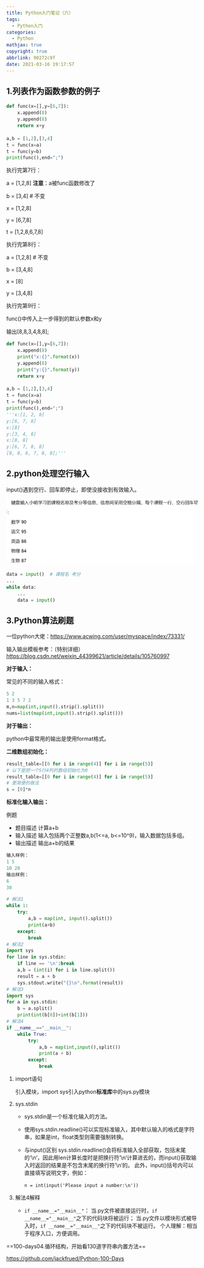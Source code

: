```yaml
---
title: Python入门笔记（六）
tags:
  - Python入门
categories:
  - Python
mathjax: true
copyright: true
abbrlink: 90272c9f
date: 2021-03-16 19:17:57
---
```


## 1.列表作为函数参数的例子

<!--more-->

```python
def func(x=[],y=[6,7]):
    x.append(8)
    y.append(8)
    return x+y

a,b = [1,2],[3,4]
t = func(x=a)
t = func(y=b)
print(func(),end=";")
```

执行完第7行：

a = [1,2,8] **注意**：a被func函数修改了

b = [3,4] # 不变

x = [1,2,8]

y = [6,7,8]

t = [1,2,8,6,7,8]

执行完第8行：

a = [1,2,8] # 不变

b = [3,4,8]

x = [8] 

y = [3,4,8]

执行完第9行：

func()中传入上一步得到的默认参数x和y

输出[8,8,3,4,8,8];

```python
def func(x=[],y=[6,7]):
    x.append(8)
    print("x:{}".format(x))
    y.append(8)
    print("y:{}".format(y))
    return x+y

a,b = [1,2],[3,4]
t = func(x=a)
t = func(y=b)
print(func(),end=";")
'''x:[1, 2, 8]
y:[6, 7, 8]
x:[8]
y:[3, 4, 8]
x:[8, 8]
y:[6, 7, 8, 8]
[8, 8, 6, 7, 8, 8];'''
```

## 2.python处理空行输入

input()遇到空行、回车即停止，即使没接收到有效输入。

![image-20210317205917723](Python入门笔记（六）/image-20210317205917723.png)

```python
data = input()  # 课程名 考分
...  
while data:
    ...
    data = input()
```

## 3.Python算法刷题

一位python大佬：https://www.acwing.com/user/myspace/index/73331/

输入输出模板参考：（特别详细）https://blog.csdn.net/weixin_44399621/article/details/105760997

**对于输入：**

常见的不同的输入格式：

```Python
5 2
1 3 5 7 2
m,n=map(int,input().strip().split())
nums=list(map(int,input().strip().split()))
```

**对于输出：**

python中最常用的输出是使用format格式。

**二维数组初始化：**

```python
result_table=[[0 for i in range(4)] for i in range(5)]
# 以下是把一个5行4列的数组初始化为0
result_table=[[0 for i in range(4)] for i in range(5)]
# 更简便的做法
s = [0]*n
```

**标准化输入输出：**

例题

- 题目描述
    计算a+b
- 输入描述
    输入包括两个正整数a,b(1<=a, b<=10^9)，输入数据包括多组。
- 输出描述
    输出a+b的结果

```python
输入样例：
1 5
10 20
输出样例：
6
30 
```

```python
# 解法1
while 1:
	try:
		a,b = map(int, input().split())
		print(a+b)
	except:
		break
# 解法2
import sys
for line in sys.stdin:
	if line == '\n':break
	a,b = (int(i) for i in line.split())
	result = a + b
	sys.stdout.write("{}\n".format(result))
# 解法3
import sys
for a in sys.stdin:
	b = a.split()
	print(int(b[0])+int(b[1]))
# 解法4
if __name__=="__main__":
	while True:
		try:
			a,b = map(int,input(),split())
			print(a + b)
		except:
			break
```

1. import语句

    引入模块，import sys引入python**标准库**中的sys.py模块

2. sys.stdin

    - sys.stdin是一个标准化输入的方法。

    - 使用sys.stdin.readline()可以实现标准输入，其中默认输入的格式是字符串，如果是int，float类型则需要强制转换。

    - 与input()区别
        sys.stdin.readline()会将标准输入全部获取，包括末尾的‘\n‘，因此用len计算长度时是把换行符’\n‘计算进去的，而input()获取输入时返回的结果是不包含末尾的换行符’\n‘的。
        此外，input()括号内可以直接填写说明文字，例如：

        `n = int(input('Please input a number:\n'))`

3. 解法4解释

    - `if __name__="__main__"`：
        当.py文件被直接运行时，`if __name__="__main__"`之下的代码块将被运行；
        当.py文件以模块形式被导入时，`if __name__="__main__"`之下的代码块不被运行。
        个人理解：相当于程序入口，方便调用。

==100-days04.循环结构，开始看130道字符串内置方法==

https://github.com/jackfrued/Python-100-Days